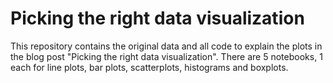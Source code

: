 # Picking the right data visualization

This repository contains the original data and all code to explain the plots in the blog post "Picking the right data visualization". There are 5 notebooks, 1 each for line plots, bar plots, scatterplots, histograms and boxplots.
